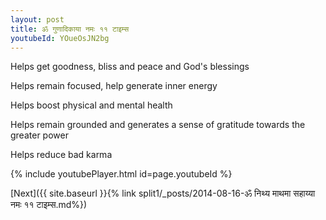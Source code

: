 ```yaml
---
layout: post
title: ॐ गुणादिकाया नमः ११ टाइम्स
youtubeId: YOueOsJN2bg
---
```

 
 
Helps get goodness, bliss and peace and God's blessings
 
Helps remain focused, help generate inner energy 
 
Helps boost physical and mental health 
 
Helps remain grounded and generates a sense of gratitude towards the greater power 
 
Helps reduce bad karma
 
 
 
 


{% include youtubePlayer.html id=page.youtubeId %}
 
[Next]({{ site.baseurl }}{% link  split1/_posts/2014-08-16-ॐ निथ्य माथमा सहाय्या नमः ११ टाइम्स.md%})
 
